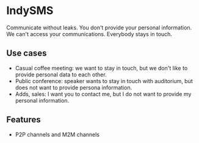 # IndySMS
Communicate without leaks.
You don't provide your personal information.
We can't access your communications.
Everybody stays in touch.

## Use cases

* Casual coffee meeting: we want to stay in touch, but we don't like to provide personal data to each other.
* Public conference: speaker wants to stay in touch with auditorium, but does not want to provide persona information.
* Adds, sales: I want you to contact me, but I do not want to provide my personal information.

## Features
* P2P channels and M2M channels
